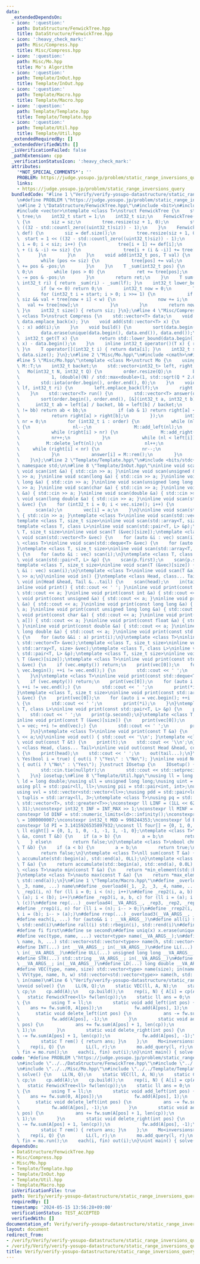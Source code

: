 ```yaml
---
data:
  _extendedDependsOn:
  - icon: ':question:'
    path: DataStructure/FenwickTree.hpp
    title: DataStructure/FenwickTree.hpp
  - icon: ':heavy_check_mark:'
    path: Misc/Compress.hpp
    title: Misc/Compress.hpp
  - icon: ':question:'
    path: Misc/Mo.hpp
    title: Mo's Algorithm
  - icon: ':question:'
    path: Template/InOut.hpp
    title: Template/InOut.hpp
  - icon: ':question:'
    path: Template/Macro.hpp
    title: Template/Macro.hpp
  - icon: ':question:'
    path: Template/Template.hpp
    title: Template/Template.hpp
  - icon: ':question:'
    path: Template/Util.hpp
    title: Template/Util.hpp
  _extendedRequiredBy: []
  _extendedVerifiedWith: []
  _isVerificationFailed: false
  _pathExtension: cpp
  _verificationStatusIcon: ':heavy_check_mark:'
  attributes:
    '*NOT_SPECIAL_COMMENTS*': ''
    PROBLEM: https://judge.yosupo.jp/problem/static_range_inversions_query
    links:
    - https://judge.yosupo.jp/problem/static_range_inversions_query
  bundledCode: "#line 1 \"Verify/verify-yosupo-datastructure/static_range_inversions_query-mo.test.cpp\"\
    \n#define PROBLEM \"https://judge.yosupo.jp/problem/static_range_inversions_query\"\
    \n#line 2 \"DataStructure/FenwickTree.hpp\"\n#include <bit>\n#include <cstdint>\n\
    #include <vector>\ntemplate <class T>\nstruct FenwickTree {\n    std::vector<T>\
    \ tree;\n    int32_t start = 1;\n    int32_t siz;\n    FenwickTree(int32_t sz)\
    \ {\n        siz = sz;\n        tree.resize(sz + 1, 0);\n        start = 1 <<\
    \ ((32 - std::countl_zero((uint32_t)siz)) - 1);\n    }\n    FenwickTree(std::vector<T>\
    \ def) {\n        siz = def.size();\n        tree.resize(siz + 1, 0);\n      \
    \  start = 1 << ((32 - std::countl_zero((uint32_t)siz)) - 1);\n        for (int32_t\
    \ i = 0; i < siz; i++) {\n            tree[i + 1] += def[i];\n            if (i\
    \ + (i & -i) <= siz) {\n                tree[i + (i & -i)] += tree[i];\n     \
    \       }\n        }\n    }\n    void add(int32_t pos, T val) {\n        pos++;\n\
    \        while (pos <= siz) {\n            tree[pos] += val;\n            pos\
    \ += pos & -pos;\n        }\n    }\n    T _sum(int32_t pos) {\n        T ret =\
    \ 0;\n        while (pos > 0) {\n            ret += tree[pos];\n            pos\
    \ -= pos & -pos;\n        }\n        return ret;\n    }\n    T sum(int32_t lf,\
    \ int32_t ri) { return _sum(ri) - _sum(lf); }\n    int32_t lower_bound(T w) {\n\
    \        if (w <= 0) return 0;\n        int32_t now = 0;\n        T val = 0;\n\
    \        for (int32_t i = start; i > 0; i >>= 1) {\n            if (now + i <=\
    \ siz && val + tree[now + i] < w) {\n                now += i;\n             \
    \   val += tree[now];\n            }\n        }\n        return now + 1;\n   \
    \ }\n    int32_t size() { return siz; }\n};\n#line 4 \"Misc/Compress.hpp\"\ntemplate\
    \ <class T>\nstruct Compress {\n    std::vector<T> data;\n    void add(T x) {\
    \ data.emplace_back(x); }\n    void add(std::vector<T> x) {\n        for (T i\
    \ : x) add(i);\n    }\n    void build() {\n        sort(data.begin(), data.end());\n\
    \        data.erase(unique(data.begin(), data.end()), data.end());\n    }\n  \
    \  int32_t get(T x) {\n        return std::lower_bound(data.begin(), data.end(),\
    \ x) - data.begin();\n    }\n    inline int32_t operator()(T x) { return get(x);\
    \ }\n    T operator[](int32_t i) { return data[i]; }\n    int32_t size() { return\
    \ data.size(); }\n};\n#line 2 \"Misc/Mo.hpp\"\n#include <cmath>\n#include <numeric>\n\
    #line 5 \"Misc/Mo.hpp\"\ntemplate <class M>\nstruct Mo {\n    using T = typename\
    \ M::T;\n    int32_t backet;\n    std::vector<int32_t> left, right, order;\n \
    \   Mo(int32_t N, int32_t Q) {\n        order.resize(Q);\n        backet = std::max<int32_t>(\n\
    \            1, (double)(N) / std::max<double>(1, std::sqrt(Q * 2.0 / 3)));\n\
    \        std::iota(order.begin(), order.end(), 0);\n    }\n    void add_query(int32_t\
    \ lf, int32_t ri) {\n        left.emplace_back(lf);\n        right.emplace_back(ri);\n\
    \    }\n    std::vector<T> run() {\n        std::vector<T> answer(order.size());\n\
    \        sort(order.begin(), order.end(), [&](int32_t a, int32_t b) {\n      \
    \      int32_t ab = left[a] / backet, bb = left[b] / backet;\n            if (ab\
    \ != bb) return ab < bb;\n            if (ab & 1) return right[a] < right[b];\n\
    \            return right[a] > right[b];\n        });\n        int32_t nl = 0,\
    \ nr = 0;\n        for (int32_t i : order) {\n            while (nl > left[i])\
    \ {\n                nl--;\n                M::add_left(nl);\n            }\n\
    \            while (right[i] > nr) {\n                M::add_right(nr);\n    \
    \            nr++;\n            }\n            while (nl < left[i]) {\n      \
    \          M::delete_left(nl);\n                nl++;\n            }\n       \
    \     while (right[i] < nr) {\n                nr--;\n                M::delete_right(nr);\n\
    \            }\n            answer[i] = M::rem();\n        }\n        return answer;\n\
    \    }\n};\n#line 2 \"Template/Template.hpp\"\n#include <bits/stdc++.h>\nusing\
    \ namespace std;\n\n#line 8 \"Template/InOut.hpp\"\ninline void scan() {}\ninline\
    \ void scan(int &a) { std::cin >> a; }\ninline void scan(unsigned &a) { std::cin\
    \ >> a; }\ninline void scan(long &a) { std::cin >> a; }\ninline void scan(long\
    \ long &a) { std::cin >> a; }\ninline void scan(unsigned long long &a) { std::cin\
    \ >> a; }\ninline void scan(char &a) { std::cin >> a; }\ninline void scan(float\
    \ &a) { std::cin >> a; }\ninline void scan(double &a) { std::cin >> a; }\ninline\
    \ void scan(long double &a) { std::cin >> a; }\ninline void scan(std::vector<bool>\
    \ &vec) {\n    for (int32_t i = 0; i < vec.size(); i++) {\n        int a;\n  \
    \      scan(a);\n        vec[i] = a;\n    }\n}\ninline void scan(std::string &a)\
    \ { std::cin >> a; }\ntemplate <class T>\ninline void scan(std::vector<T> &vec);\n\
    template <class T, size_t size>\ninline void scan(std::array<T, size> &vec);\n\
    template <class T, class L>\ninline void scan(std::pair<T, L> &p);\ntemplate <class\
    \ T, size_t size>\ninline void scan(T (&vec)[size]);\ntemplate <class T>\ninline\
    \ void scan(std::vector<T> &vec) {\n    for (auto &i : vec) scan(i);\n}\ntemplate\
    \ <class T>\ninline void scan(std::deque<T> &vec) {\n    for (auto &i : vec) scan(i);\n\
    }\ntemplate <class T, size_t size>\ninline void scan(std::array<T, size> &vec)\
    \ {\n    for (auto &i : vec) scan(i);\n}\ntemplate <class T, class L>\ninline\
    \ void scan(std::pair<T, L> &p) {\n    scan(p.first);\n    scan(p.second);\n}\n\
    template <class T, size_t size>\ninline void scan(T (&vec)[size]) {\n    for (auto\
    \ &i : vec) scan(i);\n}\ntemplate <class T>\ninline void scan(T &a) {\n    std::cin\
    \ >> a;\n}\ninline void in() {}\ntemplate <class Head, class... Tail>\ninline\
    \ void in(Head &head, Tail &...tail) {\n    scan(head);\n    in(tail...);\n}\n\
    inline void print() { std::cout << ' '; }\ninline void print(const bool &a) {\
    \ std::cout << a; }\ninline void print(const int &a) { std::cout << a; }\ninline\
    \ void print(const unsigned &a) { std::cout << a; }\ninline void print(const long\
    \ &a) { std::cout << a; }\ninline void print(const long long &a) { std::cout <<\
    \ a; }\ninline void print(const unsigned long long &a) { std::cout << a; }\ninline\
    \ void print(const char &a) { std::cout << a; }\ninline void print(const char\
    \ a[]) { std::cout << a; }\ninline void print(const float &a) { std::cout << a;\
    \ }\ninline void print(const double &a) { std::cout << a; }\ninline void print(const\
    \ long double &a) { std::cout << a; }\ninline void print(const std::string &a)\
    \ {\n    for (auto &&i : a) print(i);\n}\ntemplate <class T>\ninline void print(const\
    \ std::vector<T> &vec);\ntemplate <class T, size_t size>\ninline void print(const\
    \ std::array<T, size> &vec);\ntemplate <class T, class L>\ninline void print(const\
    \ std::pair<T, L> &p);\ntemplate <class T, size_t size>\ninline void print(const\
    \ T (&vec)[size]);\ntemplate <class T>\ninline void print(const std::vector<T>\
    \ &vec) {\n    if (vec.empty()) return;\n    print(vec[0]);\n    for (auto i =\
    \ vec.begin(); ++i != vec.end();) {\n        std::cout << ' ';\n        print(*i);\n\
    \    }\n}\ntemplate <class T>\ninline void print(const std::deque<T> &vec) {\n\
    \    if (vec.empty()) return;\n    print(vec[0]);\n    for (auto i = vec.begin();\
    \ ++i != vec.end();) {\n        std::cout << ' ';\n        print(*i);\n    }\n\
    }\ntemplate <class T, size_t size>\ninline void print(const std::array<T, size>\
    \ &vec) {\n    print(vec[0]);\n    for (auto i = vec.begin(); ++i != vec.end();)\
    \ {\n        std::cout << ' ';\n        print(*i);\n    }\n}\ntemplate <class\
    \ T, class L>\ninline void print(const std::pair<T, L> &p) {\n    print(p.first);\n\
    \    std::cout << ' ';\n    print(p.second);\n}\ntemplate <class T, size_t size>\n\
    inline void print(const T (&vec)[size]) {\n    print(vec[0]);\n    for (auto i\
    \ = vec; ++i != end(vec);) {\n        std::cout << ' ';\n        print(*i);\n\
    \    }\n}\ntemplate <class T>\ninline void print(const T &a) {\n    std::cout\
    \ << a;\n}\ninline void out() { std::cout << '\\n'; }\ntemplate <class T>\ninline\
    \ void out(const T &t) {\n    print(t);\n    std::cout << '\\n';\n}\ntemplate\
    \ <class Head, class... Tail>\ninline void out(const Head &head, const Tail &...tail)\
    \ {\n    print(head);\n    std::cout << ' ';\n    out(tail...);\n}\ninline void\
    \ Yes(bool i = true) { out(i ? \"Yes\" : \"No\"); }\ninline void No(bool i = true)\
    \ { out(i ? \"No\" : \"Yes\"); }\nstruct IOsetup {\n    IOsetup() {\n        std::ios::sync_with_stdio(false);\n\
    \        std::cin.tie(nullptr);\n        std::cout << std::setprecision(10);\n\
    \    }\n} iosetup;\n#line 8 \"Template/Util.hpp\"\nusing ll = long long;\nusing\
    \ ld = long double;\nusing ull = unsigned long long;\nusing uint = unsigned int;\n\
    using pll = std::pair<ll, ll>;\nusing pii = std::pair<int, int>;\nusing vl = std::vector<ll>;\n\
    using vvl = std::vector<std::vector<ll>>;\nusing pdd = std::pair<ld, ld>;\nusing\
    \ tuplis = std::array<ll, 3>;\ntemplate <class T>\nusing pq = std::priority_queue<T,\
    \ std::vector<T>, std::greater<T>>;\nconstexpr ll LINF = (1LL << 62) - (1LL <<\
    \ 31);\nconstexpr int32_t INF = INT_MAX >> 1;\nconstexpr ll MINF = 1LL << 40;\n\
    constexpr ld DINF = std::numeric_limits<ld>::infinity();\nconstexpr int32_t MODD\
    \ = 1000000007;\nconstexpr int32_t MOD = 998244353;\nconstexpr ld EPS = 1e-9;\n\
    constexpr ld PI = 3.1415926535897932;\nconst ll four[] = {0, 1, 0, -1, 0};\nconst\
    \ ll eight[] = {0, 1, 1, 0, -1, -1, 1, -1, 0};\ntemplate <class T>\nbool chmin(T\
    \ &a, const T &b) {\n    if (a > b) {\n        a = b;\n        return true;\n\
    \    } else\n        return false;\n}\ntemplate <class T>\nbool chmax(T &a, const\
    \ T &b) {\n    if (a < b) {\n        a = b;\n        return true;\n    } else\n\
    \        return false;\n}\ntemplate <class T>\nll sum(const T &a) {\n    return\
    \ accumulate(std::begin(a), std::end(a), 0LL);\n}\ntemplate <class T>\nld dsum(const\
    \ T &a) {\n    return accumulate(std::begin(a), std::end(a), 0.0L);\n}\ntemplate\
    \ <class T>\nauto min(const T &a) {\n    return *min_element(std::begin(a), std::end(a));\n\
    }\ntemplate <class T>\nauto max(const T &a) {\n    return *max_element(std::begin(a),\
    \ std::end(a));\n}\n#line 1 \"Template/Macro.hpp\"\n#define _overload3(_1, _2,\
    \ _3, name, ...) name\n#define _overload4(_1, _2, _3, _4, name, ...) name\n#define\
    \ _rep1(i, n) for (ll i = 0; i < (n); i++)\n#define _rep2(i, a, b) for (ll i =\
    \ (a); i < (b); i++)\n#define _rep3(i, a, b, c) for (ll i = (a); i < (b); i +=\
    \ (c))\n#define rep(...) _overload4(__VA_ARGS__, _rep3, _rep2, _rep1)(__VA_ARGS__)\n\
    #define _rrep1(i, n) for (ll i = (n); i-- > 0;)\n#define _rrep2(i, a, b) for (ll\
    \ i = (b); i-- > (a);)\n#define rrep(...) _overload3(__VA_ARGS__, _rrep2, _rrep1)(__VA_ARGS__)\n\
    #define each(i, ...) for (auto&& i : __VA_ARGS__)\n#define all(i) std::begin(i),\
    \ std::end(i)\n#define rall(i) std::rbegin(i), std::rend(i)\n#define len(x) ((ll)(x).size())\n\
    #define fi first\n#define se second\n#define uniq(x) x.erase(unique(all(x)), std::end(x))\n\
    #define vec(type, name, ...) vector<type> name(__VA_ARGS__);\n#define vv(type,\
    \ name, h, ...) std::vector<std::vector<type>> name(h, std::vector<type>(__VA_ARGS__));\n\
    #define INT(...) int __VA_ARGS__; in(__VA_ARGS__)\n#define LL(...) long long __VA_ARGS__;\
    \ in(__VA_ARGS__)\n#define ULL(...) unsigned long long __VA_ARGS__; in(__VA_ARGS__)\n\
    #define STR(...) std::string __VA_ARGS__; in(__VA_ARGS__)\n#define CHR(...) char\
    \ __VA_ARGS__; in(__VA_ARGS__)\n#define LD(...) long double __VA_ARGS__; in(__VA_ARGS__)\n\
    #define VEC(type, name, size) std::vector<type> name(size); in(name)\n#define\
    \ VV(type, name, h, w) std::vector<std::vector<type>> name(h, std::vector<type>(w));\
    \ in(name)\n#line 6 \"Verify/verify-yosupo-datastructure/static_range_inversions_query-mo.test.cpp\"\
    \nvoid solve() {\n    LL(N, Q);\n    static VEC(ll, A, N);\n    static Compress<ll>\
    \ cp;\n    cp.add(A);\n    cp.build();\n    rep(i, N) { A[i] = cp(A[i]); }\n \
    \   static FenwickTree<ll> fw(len(cp));\n    static ll ans = 0;\n    struct inversions\
    \ {\n        using T = ll;\n        static void add_left(int pos) {\n        \
    \    ans += fw.sum(0, A[pos]);\n            fw.add(A[pos], 1);\n        }\n  \
    \      static void delete_left(int pos) {\n            ans -= fw.sum(0, A[pos]);\n\
    \            fw.add(A[pos], -1);\n        }\n        static void add_right(int\
    \ pos) {\n            ans += fw.sum(A[pos] + 1, len(cp));\n            fw.add(A[pos],\
    \ 1);\n        }\n        static void delete_right(int pos) {\n            ans\
    \ -= fw.sum(A[pos] + 1, len(cp));\n            fw.add(A[pos], -1);\n        }\n\
    \        static T rem() { return ans; }\n    };\n    Mo<inversions> mo(N, Q);\n\
    \    rep(i, Q) {\n        LL(l, r);\n        mo.add_query(l, r);\n    }\n    vector<ll>\
    \ fin = mo.run();\n    each(i, fin) out(i);\n}\nint main() { solve(); }\n"
  code: "#define PROBLEM \"https://judge.yosupo.jp/problem/static_range_inversions_query\"\
    \n#include \"../../DataStructure/FenwickTree.hpp\"\n#include \"../../Misc/Compress.hpp\"\
    \n#include \"../../Misc/Mo.hpp\"\n#include \"../../Template/Template.hpp\"\nvoid\
    \ solve() {\n    LL(N, Q);\n    static VEC(ll, A, N);\n    static Compress<ll>\
    \ cp;\n    cp.add(A);\n    cp.build();\n    rep(i, N) { A[i] = cp(A[i]); }\n \
    \   static FenwickTree<ll> fw(len(cp));\n    static ll ans = 0;\n    struct inversions\
    \ {\n        using T = ll;\n        static void add_left(int pos) {\n        \
    \    ans += fw.sum(0, A[pos]);\n            fw.add(A[pos], 1);\n        }\n  \
    \      static void delete_left(int pos) {\n            ans -= fw.sum(0, A[pos]);\n\
    \            fw.add(A[pos], -1);\n        }\n        static void add_right(int\
    \ pos) {\n            ans += fw.sum(A[pos] + 1, len(cp));\n            fw.add(A[pos],\
    \ 1);\n        }\n        static void delete_right(int pos) {\n            ans\
    \ -= fw.sum(A[pos] + 1, len(cp));\n            fw.add(A[pos], -1);\n        }\n\
    \        static T rem() { return ans; }\n    };\n    Mo<inversions> mo(N, Q);\n\
    \    rep(i, Q) {\n        LL(l, r);\n        mo.add_query(l, r);\n    }\n    vector<ll>\
    \ fin = mo.run();\n    each(i, fin) out(i);\n}\nint main() { solve(); }"
  dependsOn:
  - DataStructure/FenwickTree.hpp
  - Misc/Compress.hpp
  - Misc/Mo.hpp
  - Template/Template.hpp
  - Template/InOut.hpp
  - Template/Util.hpp
  - Template/Macro.hpp
  isVerificationFile: true
  path: Verify/verify-yosupo-datastructure/static_range_inversions_query-mo.test.cpp
  requiredBy: []
  timestamp: '2024-05-15 13:56:28+09:00'
  verificationStatus: TEST_ACCEPTED
  verifiedWith: []
documentation_of: Verify/verify-yosupo-datastructure/static_range_inversions_query-mo.test.cpp
layout: document
redirect_from:
- /verify/Verify/verify-yosupo-datastructure/static_range_inversions_query-mo.test.cpp
- /verify/Verify/verify-yosupo-datastructure/static_range_inversions_query-mo.test.cpp.html
title: Verify/verify-yosupo-datastructure/static_range_inversions_query-mo.test.cpp
---
```

